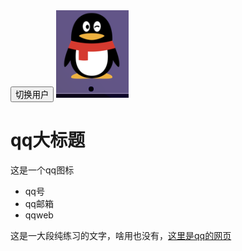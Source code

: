 <!DOCTYPE html>
<html>
    <head>
        <meta charset="utf-8">
        <title>我的测试界面</title>
        <link href="styles/style.css" rel="stylesheet">
        <link href="https://fonts.font.im/css?family=Open+Sans" rel="stylesheet" type="text/css"> 
    </head>
    <button>切换用户</button>
    <script src="scripts/main.js" defer></script>
    <body>
        <img src="./images/myqq.png" alt="我的qq图标">
        <h1>qq大标题</h1>
        <p>这是一个qq图标</p>
        <ul>
            <li>qq号</li>
            <li>qq邮箱</li>
            <li>qqweb</li>
        </ul>
        <p>这是一大段纯练习的文字，啥用也没有，<a href="https:www.qq.com">这里是qq的网页</a></p>
    </body>
</html>

